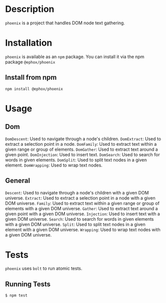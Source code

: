 # Description
`phoenix` is a project that handles DOM node text gathering.
# Installation
`phoenix` is available as an `npm` package.  You can install it via the npm package `@ephox/phoenix`
## Install from npm
`npm install @ephox/phoenix`

# Usage
## Dom
`DomDescent`: Used to navigate through a node's children.
`DomExtract`: Used to extract a selection point in a node.
`DomFamily`: Used to extract text within a given range or group of elements.
`DomGather`: Used to extract text around a given point.
`DomInjection`: Used to insert text.
`DomSearch`: Used to search for words in given elements.
`DomSplit`: Used to split text nodes in a given element.
`DomWrapping`: Used to wrap text nodes.
## General
`Descent`: Used to navigate through a node's children with a given DOM universe.
`Extract`: Used to extract a selection point in a node with a given DOM universe.
`Family`: Used to extract text within a given range or group of elements with a given DOM universe.
`Gather`: Used to extract text around a given point with a given DOM universe.
`Injection`: Used to insert text with a given DOM universe.
`Search`: Used to search for words in given elements with a given DOM universe.
`Split`: Used to split text nodes in a given element with a given DOM universe.
`Wrapping`: Used to wrap text nodes with a given DOM universe.
# Tests
`phoenix` uses `bolt` to run atomic tests.
## Running Tests
`$ npm test`